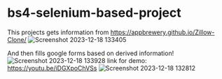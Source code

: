# bs4-selenium-based-project
This projects gets information from https://appbrewery.github.io/Zillow-Clone/
![Screenshot 2023-12-18 133405](https://github.com/tim-fihost/bs4-selenium-based-project/assets/92898560/de5f6e35-d455-41bd-8799-1fc54fd3d0e6)

And then fills google forms based on derived information!
![Screenshot 2023-12-18 133928](https://github.com/tim-fihost/bs4-selenium-based-project/assets/92898560/40d933aa-748a-445b-9d34-c82dcd19c3e5)
link for demo: https://youtu.be/iDGXpoChVSs
![Screenshot 2023-12-18 132812](https://github.com/tim-fihost/bs4-selenium-based-project/assets/92898560/d435fe2d-d3cd-4424-b6a2-c3987f35f8f5)
